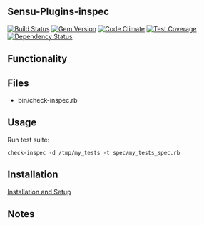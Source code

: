 ## Sensu-Plugins-inspec

[ ![Build Status](https://travis-ci.org/sensu-plugins/sensu-plugins-inspec.svg?branch=master)](https://travis-ci.org/sensu-plugins/sensu-plugins-inspec)
[![Gem Version](https://badge.fury.io/rb/sensu-plugins-inspec.svg)](http://badge.fury.io/rb/sensu-plugins-inspec)
[![Code Climate](https://codeclimate.com/github/sensu-plugins/sensu-plugins-inspec/badges/gpa.svg)](https://codeclimate.com/github/sensu-plugins/sensu-plugins-inspec)
[![Test Coverage](https://codeclimate.com/github/sensu-plugins/sensu-plugins-inspec/badges/coverage.svg)](https://codeclimate.com/github/sensu-plugins/sensu-plugins-inspec)
[![Dependency Status](https://gemnasium.com/sensu-plugins/sensu-plugins-inspec.svg)](https://gemnasium.com/sensu-plugins/sensu-plugins-inspec)

## Functionality

## Files
 * bin/check-inspec.rb

## Usage

Run test suite:

`check-inspec -d /tmp/my_tests -t spec/my_tests_spec.rb`

## Installation

[Installation and Setup](http://sensu-plugins.io/docs/installation_instructions.html)

## Notes
